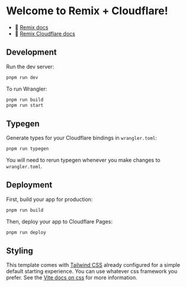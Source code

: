 # Welcome to Remix + Cloudflare!

- 📖 [Remix docs](https://remix.run/docs)
- 📖 [Remix Cloudflare docs](https://remix.run/guides/vite#cloudflare)

## Development

Run the dev server:

```sh
pnpm run dev
```

To run Wrangler:

```sh
pnpm run build
pnpm run start
```

## Typegen

Generate types for your Cloudflare bindings in `wrangler.toml`:

```sh
pnpm run typegen
```

You will need to rerun typegen whenever you make changes to `wrangler.toml`.

## Deployment

First, build your app for production:

```sh
pnpm run build
```

Then, deploy your app to Cloudflare Pages:

```sh
pnpm run deploy
```

## Styling

This template comes with [Tailwind CSS](https://tailwindcss.com/) already configured for a simple default starting experience. You can use whatever css framework you prefer. See the [Vite docs on css](https://vitejs.dev/guide/features.html#css) for more information.
